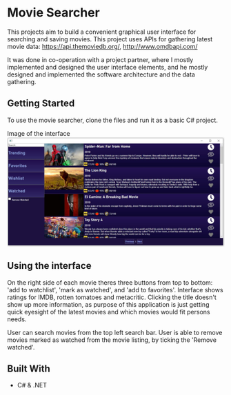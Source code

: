 # Movie Searcher

This projects aim to build a convenient graphical user interface for searching and saving movies.
This project uses APIs for gathering latest movie data: https://api.themoviedb.org/, http://www.omdbapi.com/

It was done in co-operation with a project partner, where I mostly implemented and designed the user interface elements, 
and he mostly designed and implemented the software architecture and the data gathering.

## Getting Started

To use the movie searcher, clone the files and run it as a basic C# project.

Image of the interface
![Image of the interface](https://github.com/TeemuSo/MovieSearcher/blob/master/MovieSearcher%20interface.JPG)

## Using the interface

On the right side of each movie theres three buttons from top to bottom: 'add to watchlist', 'mark as watched', and 'add to favorites'.
Interface shows ratings for IMDB, rotten tomatoes and metacritic. Clicking the title doesn't show up more information, 
as purpose of this application is just getting quick eyesight of the latest movies and which movies would fit persons needs.

User can search movies from the top left search bar. 
User is able to remove movies marked as watched from the movie listing, by ticking the 'Remove watched'.

## Built With

* C# & .NET
